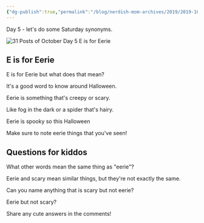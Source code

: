 ```yaml
---
{"dg-publish":true,"permalink":"/blog/nerdish-mom-archives/2019/2019-10-05-e-is-for-eerie/","title":"E is for Eerie","noteIcon":""}
---
```



Day 5 - let's do some Saturday synonyms.

![31 Posts of October Day 5 E is for Eerie](/img/user/Assets/Attachments/20191005_012207_00008886680369012060288.png)

## E is for Eerie

E is for Eerie but what does that mean?

It's a good word to know around Halloween.

Eerie is something that's creepy or scary.

Like fog in the dark or a spider that's hairy.

Eerie is spooky so this Halloween

Make sure to note eerie things that you've seen!

## Questions for kiddos

What other words mean the same thing as "eerie"?

Eerie and scary mean similar things, but they're not exactly the same.

Can you name anything that is scary but not eerie?

Eerie but not scary?

Share any cute answers in the comments!

